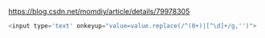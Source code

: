 <https://blog.csdn.net/momdiy/article/details/79978305>
```js
<input type='text' onkeyup="value=value.replace(/^(0+)|[^\d]+/g,'')">
```
